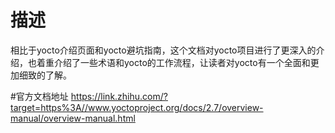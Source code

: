 # 描述
相比于yocto介绍页面和yocto避坑指南，这个文档对yocto项目进行了更深入的介绍，也着重介绍了一些术语和yocto的工作流程，让读者对yocto有一个全面和更加细致的了解。

#官方文档地址
https://link.zhihu.com/?target=https%3A//www.yoctoproject.org/docs/2.7/overview-manual/overview-manual.html
